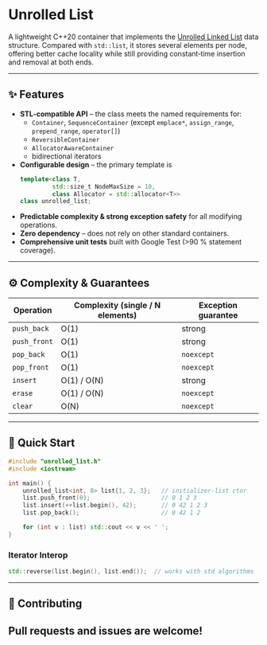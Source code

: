 # Unrolled List

A lightweight C++20 container that implements the [Unrolled Linked List](https://en.wikipedia.org/wiki/Unrolled_linked_list) data structure. Compared with `std::list`, it stores several elements per node, offering better cache locality while still providing constant‑time insertion and removal at both ends.

---

## ✨ Features

- **STL‑compatible API** – the class meets the named requirements for:
  - `Container`, `SequenceContainer` (except `emplace*`, `assign_range`, `prepend_range`, `operator[]`)
  - `ReversibleContainer`
  - `AllocatorAwareContainer`
  - bidirectional iterators
- **Configurable design** – the primary template is
  ```cpp
  template<class T,
           std::size_t NodeMaxSize = 10,
           class Allocator = std::allocator<T>>
  class unrolled_list;
  ```
- **Predictable complexity & strong exception safety** for all modifying operations.
- **Zero dependency** – does not rely on other standard containers.
- **Comprehensive unit tests** built with Google Test (>90 % statement coverage).

---

## ⚙️ Complexity & Guarantees

| Operation    | Complexity (single / N elements) | Exception guarantee |
| ------------ | -------------------------------- | ------------------- |
| `push_back`  | O(1)                             | strong              |
| `push_front` | O(1)                             | strong              |
| `pop_back`   | O(1)                             | `noexcept`          |
| `pop_front`  | O(1)                             | `noexcept`          |
| `insert`     | O(1) / O(N)                      | strong              |
| `erase`      | O(1) / O(N)                      | `noexcept`          |
| `clear`      | O(N)                             | `noexcept`          |

---


## 🚀 Quick Start

```cpp
#include "unrolled_list.h"
#include <iostream>

int main() {
    unrolled_list<int, 8> list{1, 2, 3};   // initializer‑list ctor
    list.push_front(0);                    // 0 1 2 3
    list.insert(++list.begin(), 42);       // 0 42 1 2 3
    list.pop_back();                       // 0 42 1 2

    for (int v : list) std::cout << v << ' ';
}
```

### Iterator Interop

```cpp
std::reverse(list.begin(), list.end());  // works with std algorithms
```

---


## 🤝 Contributing

Pull requests and issues are welcome! 
---


